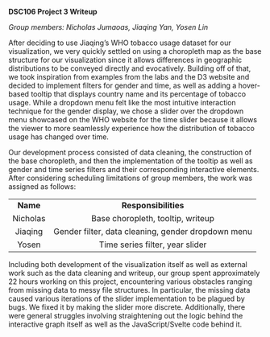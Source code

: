 **DSC106 Project 3 Writeup**

_Group members: Nicholas Jumaoas, Jiaqing Yan, Yosen Lin_

After deciding to use Jiaqing’s WHO tobacco usage dataset for our visualization, we very quickly settled on using a choropleth map as the base structure for our visualization since it allows differences in geographic distributions to be conveyed directly and evocatively. Building off of that, we took inspiration from examples from the labs and the D3 website and decided to implement filters for gender and time, as well as adding a hover-based tooltip that displays country name and its percentage of tobacco usage. While a dropdown menu felt like the most intuitive interaction technique for the gender display, we chose a slider over the dropdown menu showcased on the WHO website for the time slider because it allows the viewer to more seamlessly experience how the distribution of tobacco usage has changed over time.

Our development process consisted of data cleaning, the construction of the base choropleth, and then the implementation of the tooltip as well as gender and time series filters and their corresponding interactive elements. After considering scheduling limitations of group members, the work was assigned as follows:

|          |                                                    |
| :------: | :------------------------------------------------: |
| **Name** |                **Responsibilities**                |
| Nicholas |          Base choropleth, tooltip, writeup         |
|  Jiaqing | Gender filter, data cleaning, gender dropdown menu |
|   Yosen  |           Time series filter, year slider          |

Including both development of the visualization itself as well as external work such as the data cleaning and writeup, our group spent approximately 22 hours working on this project, encountering various obstacles ranging from missing data to messy file structures. In particular, the missing data caused various iterations of the slider implementation to be plagued by bugs. We fixed it by making the slider more discrete. Additionally, there were general struggles involving straightening out the logic behind the interactive graph itself as well as the JavaScript/Svelte code behind it.
